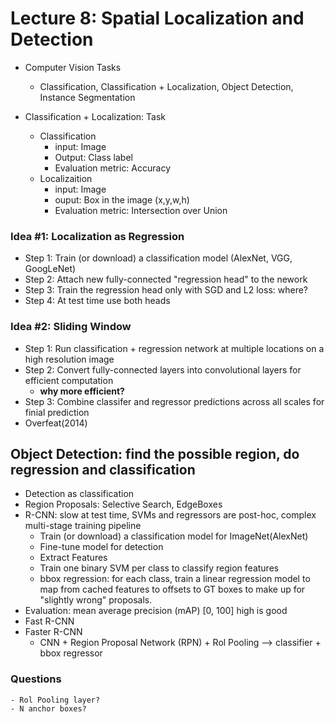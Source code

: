 # Lecture 8: Spatial Localization and Detection

- Computer Vision Tasks
  - Classification, Classification + Localization, Object Detection, Instance Segmentation

- Classification + Localization: Task
  - Classification
    - input: Image
    - Output: Class label
    - Evaluation metric: Accuracy
  - Localizaition
    - input: Image
    - ouput: Box in the image (x,y,w,h)
    - Evaluation metric: Intersection over Union

### Idea #1: Localization as Regression
  - Step 1: Train (or download) a classification model (AlexNet, VGG, GoogLeNet)
  - Step 2: Attach new fully-connected "regression head" to the nework
  - Step 3: Train the regression head only with SGD and L2 loss: where?
  - Step 4: At test time use both heads

### Idea #2: Sliding Window
  - Step 1: Run classification + regression network at multiple locations on a high resolution image
  - Step 2: Convert fully-connected layers into convolutional layers for efficient computation
    - **why more efficient?**
  - Step 3: Combine classifer and regressor predictions across all scales for finial prediction
  - Overfeat(2014)

## Object Detection: find the possible region, do regression and classification
  - Detection as classification
  - Region Proposals: Selective Search, EdgeBoxes
  - R-CNN: slow at test time, SVMs and regressors are post-hoc, complex multi-stage training pipeline
    - Train (or download) a classification model for ImageNet(AlexNet)
    - Fine-tune model for detection
    - Extract Features
    - Train one binary SVM per class to classify region features
    - bbox regression: for each class, train a linear regression model to map from cached features to offsets
  to GT boxes to make up for "slightly wrong" proposals. 
  - Evaluation: mean average precision (mAP) [0, 100] high is good
  - Fast R-CNN
  - Faster R-CNN
    - CNN + Region Proposal Network (RPN) + Rol Pooling --> classifier + bbox regressor
    
### Questions
    - Rol Pooling layer? 
    - N anchor boxes? 

